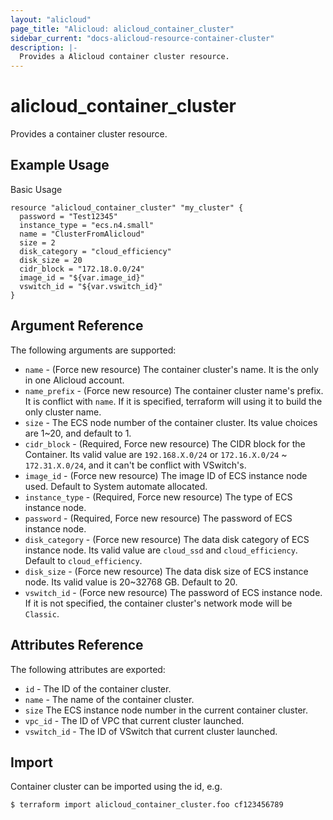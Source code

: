 ```yaml
---
layout: "alicloud"
page_title: "Alicloud: alicloud_container_cluster"
sidebar_current: "docs-alicloud-resource-container-cluster"
description: |-
  Provides a Alicloud container cluster resource.
---
```


# alicloud\_container\_cluster

Provides a container cluster resource.

## Example Usage

Basic Usage

```
resource "alicloud_container_cluster" "my_cluster" {
  password = "Test12345"
  instance_type = "ecs.n4.small"
  name = "ClusterFromAlicloud"
  size = 2
  disk_category = "cloud_efficiency"
  disk_size = 20
  cidr_block = "172.18.0.0/24"
  image_id = "${var.image_id}"
  vswitch_id = "${var.vswitch_id}"
}
```
## Argument Reference

The following arguments are supported:

* `name` - (Force new resource) The container cluster's name. It is the only in one Alicloud account.
* `name_prefix` - (Force new resource) The container cluster name's prefix. It is conflict with `name`. If it is specified, terraform will using it to build the only cluster name.
* `size` - The ECS node number of the container cluster. Its value choices are 1~20, and default to 1.
* `cidr_block` - (Required, Force new resource) The CIDR block for the Container. Its valid value are `192.168.X.0/24` or `172.16.X.0/24` ~ `172.31.X.0/24`, and it can't be conflict with VSwitch's.
* `image_id` - (Force new resource) The image ID of ECS instance node used. Default to System automate allocated.
* `instance_type` - (Required, Force new resource) The type of ECS instance node.
* `password` - (Required, Force new resource) The password of ECS instance node.
* `disk_category` - (Force new resource) The data disk category of ECS instance node. Its valid value are `cloud_ssd` and `cloud_efficiency`. Default to `cloud_efficiency`.
* `disk_size` - (Force new resource) The data disk size of ECS instance node. Its valid value is 20~32768 GB. Default to 20.
* `vswitch_id` - (Force new resource) The password of ECS instance node. If it is not specified, the container cluster's network mode will be `Classic`.


## Attributes Reference

The following attributes are exported:

* `id` - The ID of the container cluster.
* `name` - The name of the container cluster.
* `size` The ECS instance node number in the current container cluster.
* `vpc_id` - The ID of VPC that current cluster launched.
* `vswitch_id` - The ID of VSwitch that current cluster launched.

## Import

Container cluster can be imported using the id, e.g.

```
$ terraform import alicloud_container_cluster.foo cf123456789
```